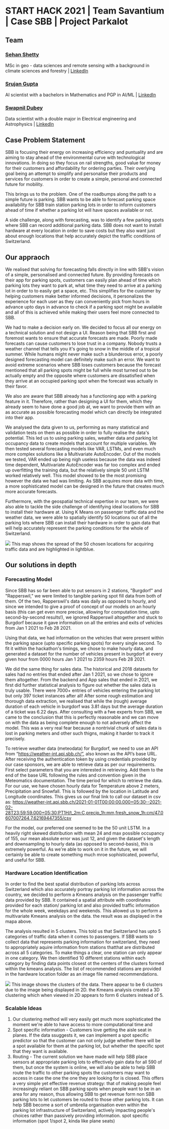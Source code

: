 # START HACK 2021 | Team Savantium | Case SBB | Project Parkalot

## Team 
### [Sehan Shetty](https://github.com/yttehs123)
MSc in geo - data sciences and remote sensing with a background in climate sciences and forestry | [LinkedIn](https://www.linkedin.com/in/sehan-shetty/)
### [Srujan Gupta](https://github.com/notsrujangupta) 
AI scientist with a bachelors in Mathematics and PGP in AI/ML | [LinkedIn](https://www.linkedin.com/in/notsrujangupta)
### [Swapnil Dubey](https://github.com/swapdub)
Data scientist with a double major in Electrical engineering and Astrophysics | [LinkedIn](https://www.linkedin.com/in/swapnil-dubey/)

## Case Problem Statement
SBB is focusing their energy on increasing efficiency and puntuality and are aiming to stay ahead of the environmental curve with technological innovations. In doing so they focus on rail strengths, good value for money for their customers and affordability for ordering parties. Their overlying goal being an attempt to simplify and personalise their products and services for customers in order to create a simple, personal and connected future for mobility. 

This brings us to the problem. One of the roadbumps along the path to a simple future is parking. SBB wants to be able to forecast parking space availability for SBB train station parking lots in order to inform customers ahead of time if whether a parking lot will have spaces available or not. 

A side challenge, along with forecasting, was to identify a few parking spots where SBB can record additional parking data. SBB does not want to install hardware at every location in order to save costs but they also want just about enough locations that help accurately depict the traffic conditions of Switzerland.


## Our appraoch

We realised that solving for forecasting falls directly in line with SBB's vision of a simple, personalised and connected future. By providing forecasts on their app for parking spots, customers can easily plan ahead of time which parking lots they want to park at, what time they need to arrive at a parking lot in order to to easily get a space, etc. This simplifies for the customer by helping customers make better informed decisions, it personalizes the experience for each user as they can conveniently pick from hours in advance upto days in advance to check if a parking spot might be available and all of this is achieved while making their users feel more connected to SBB.

We had to make a decision early on. We decided to focus all our energy on a technical solution and not design a UI. Reason being that SBB first and foremost wants to ensure that accurate forecasts are made. Poorly made forecasts can cause customers to lose trust in a company. Nobody trusts a weather channel that tells you it's going to snow in the middle of a tropical summer. While humans might never make such a blunderous error, a poorly designed forecasting model can definitely make such an error. We want to avoid extreme scenarios where SBB loses customers because the forecast mentioned that all parking spots might be full while most turned out to be actually empty and the opposite where customers are dissatisfied when they arrive at an occupied parking spot when the forecast was actually in their favor.

We also are aware that SBB already has a functioning app with a parking feature in it. Therefore, rather than designing a UI for them, which they already seem to have done a good job at, we want to provide them with an as accurate as possible forecasting model which can directly be integrated into their app.

We analysed the data given to us, performing as many statistical and validation tests on them as possible in order to fully realise the data's potential. This led us to using parking sales, weather data and parking lot occupancy data to create models that account for multiple variables. We then tested several forecasting models like VAR, LSTMs, and even much more complex solutions like a Multivariate AutoEncoder. Out of the models we tested, VAR ended up being nigh useless because the data was indeed time dependent, Multivariate AutoEncoder was far too complex and ended up overfitting the training data, but the relatively simple 50 unit LSTM worked relatively well. This model showed to be the most promising however the data we had was limiting. As SBB acquires more data with time, a more sophisticated model can be  designed in the future that creates much more accurate forecasts.

Furthermore, with the geospatial technical expertise in our team, we were also able to tackle the side challenge of identifying ideal locations for SBB to install their hardware at. Using K Means on passenger traffic data and the weather data, we were able to spatially identify 50 locations out of all the parking lots where SBB can install their hardware in order to gain data that will help accurately represent the parking conditions for the whole of Switzerland.

<img src="/50LocationSpread.png">
This map shows the spread of the 50 chosen locations for acquiring traffic data and are highlighted in lightblue. 

## Our solutions in depth

### Forecasting Model
Since SBB has so far been able to put sensors in 2 stations, "Burgdorf" and "Rapperswil," we were limited to tangible parking spot fill data from both of them. Of the two, Rapperswil's data was daily as opposed to hourly, and since we intended to give a proof of concept of our models on an hourly basis (this can get even more precise, allowing for computation time, upto second-by-second results!), we ignored Rapperswil altogether and stuck to Burgdorf because it gave information on all the entries and exits of vehicles from Jan 1 2021 to Feb 28 2021.

Using that data, we had information on the vehicles that were present within the parking space (upto specific parking spots) for every single second. To fit it within the hackathon's timings, we chose to make hourly data, and generated a dataset for the number of vehicles present in burgdorf at every given hour from 0000 hours Jan 1 2021 to 2359 hours Feb 28 2021.

We did the same thing for sales data. The historical and 2018 datasets for sales had no entries that ended after Jan 1 2021, so we chose to ignore them altogether. From the backend and App sales that ended in 2021, we first did further statistical analysis to figure out whether the sales data is truly usable. There were 7000+ entries of vehicles entering the parking lot but only 397 ticket instances after all! After some rough estimation and thorough data extraction, we realised that while the (rough) average duration of each vehicle in burgdorf was 3.81 days but the average duration of a ticket was 6.22 days. After consulting with a fwe experts from SBB, we came to the conclusion that this is perfectly reasonable and we can move on with the data as being complete enough to not adversely affect the model. This was a very real fear because a nontrivial chunk of sales data is lost in parking meters and other such thigns, making it harder to track it precisely.

To retrieve weather data (meteodata) for Burgdorf, we need to use an API from “https://weather-int.api.sbb.ch/”, also known as the API’s base URL. After receiving the authentication token by using credentials provided by our case sponsors, we are able to retrieve data as per our requirements. First select parameters that you are interested in retrieving. Add them to the end of the base URL following the rules and convention given in the Meteomatics documentation. The time period for which to retrieve the data. For our use, we have chosen hourly data for Temperature above 2 meters, Precipitation and Snowfall. This is followed by the location in Latitude and Longitude coordinates. This gives us our final link to call our dataset in csv as:
https://weather-int.api.sbb.ch/2021-01-01T00:00:00.000+05:30--2021-02-28T23:59:59.000+05:30:PT1H/t_2m:C,precip_1h:mm,fresh_snow_1h:cm/47.0607007264,7.62169447355/csv


For the model, our preferred one seemed to be the 50 unit LSTM. In a heavily right skewed distribution with mean 24 and max possible occupancy of 155, our mean absolute error was just 12, and given the dataset's length and downsampling to hourly data (as opposed to second-basis), this is extremely powerful. As we're able to work on it in the future, we will certainly be able to create something much mroe sophisticated, powerful, and useful for SBB.

### Hardware Location Identification
In order to find the best spatial distribution of parking lots across Switzerland which also accurately portray parking lot information across the country, we decided to perform a Kmeans analysis on the passenger traffic data provided by SBB. It contained a spatial attribute with coordinates provided for each station/ parking lot and also provided traffic information for the whole week, weekdays and weekends. This allowed us to perform a multivariate Kmeans analysis on the data. the result was as displayed in the mapa above. 

The analysis resulted in 5 clusters. This told us that Switzerland has upto 5 categories of traffic data when it comes to passengers. If SBB wants to collect data that represents parking information for switzerland, they need to appropriately aquire information from stations thatthat are distributed across all 5 categories. To make things a clear, one station can only appear in one category. We then identified 10 different stations within each category by finding data points closest ot the centers of the clusters formed within the kmeans analysis. The list of recommended stations are provided in the hardware location folder as an image file named recommendations.

<img src="/Kmeans_5_Clusters.JPG">
This image shows the clusters of the data. There appear to be 6 clusters due to the image being displayed in 2D. the Kmeans analysis created a 3D clustering which when viewed in 2D appears to form 6 clusters instead of 5.



### Scalable Ideas
1. Our clustering method will very easily get much more sophisticated the moment we're able to have access to more computational time and
2. Spot specific information - Customers love getting the aisle seat in planes. If the data ssuggests it, we can implement a spot specific predictor so that the customer can not only judge whether there will be a spot available for them at the parking lot, but whether the specific spot that they want is available.
3. Routing - The current solution we have made will help SBB place sensors at appropriate parking lots to effectively gain data for all 590 of them, but once the system is online, we will also be able to help SBB route the traffic to other parking spots the customers may want to access in case the one the one they are looking for is closed. This offers a very simple yet effective revenue strategy: that of making people feel increasingly reliant on SBB parking spots when people want to be in an area for any reason, thus allowing SBB to get revenue form non SBB parking lots to let customers be routed to those other parking lots. It can help SBB become a sort of umbrella organisation even within the parking lot infrastructure of Switzerland, actively impacting people's choices rather than passively providing information.
spot specific information (spot 1/spot 2, kinda like plane seats)
